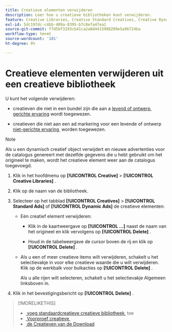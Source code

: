 ```yaml
---
title: Creatieve elementen verwijderen
description: Leer hoe u creatieve bibliotheken kunt verwijderen.
feature: Creative Libraries, Creative Standard Creatives, Creative Dynamic Creatives
exl-id: 5dc197dc-c4bb-489a-8395-b7c8efa47ea1
source-git-commit: f7d5bf3193cb41ca2a0d4415998209e5a9b724ba
workflow-type: tm+mt
source-wordcount: '181'
ht-degree: 0%

---
```


# Creatieve elementen verwijderen uit een creatieve bibliotheek

U kunt het volgende verwijderen:

* creatieven die niet in een bundel zijn die aan a [&#x200B; levend of ontwerp &#x200B;](/help/creative/experiences/experience-about.md#experience-statuses-experience-statuses) [&#x200B; gerichte ervaring &#x200B;](/help/creative/experiences/experience-about.md) wordt toegewezen.

* creatieven die niet aan een ad markering voor een levende of ontwerp [&#x200B; niet-gerichte ervaring &#x200B;](/help/creative/experiences/experience-about.md) worden toegewezen.

>[!NOTE]
>
>Als u een dynamisch creatief object verwijdert en nieuwe advertenties voor de catalogus genereert met dezelfde gegevens die u hebt gebruikt om het origineel te maken, wordt het creatieve element weer aan de catalogus toegevoegd.

1. Klik in het hoofdmenu op **[!UICONTROL Creative]** > **[!UICONTROL Creative Libraries]** .

1. Klik op de naam van de bibliotheek.

1. Selecteer op het tabblad **[!UICONTROL Creatives]** > **[!UICONTROL Standard Ads]** of **[!UICONTROL Dynamic Ads]** de creatieve elementen:

   * Eén creatief element verwijderen:

      * Klik in de kaartweergave op **[!UICONTROL ...]** naast de naam van het origineel en klik vervolgens op **[!UICONTROL Delete]** .

      * Houd in de tabelweergave de cursor boven de rij en klik op **[!UICONTROL Delete]** .

   * Als u een of meer creatieve items wilt verwijderen, schakelt u het selectievakje in voor elke creatieve waarde die u wilt verwijderen. Klik op de werkbalk voor bulkacties op **[!UICONTROL Delete]** .

     Als u alle rijen wilt selecteren, schakelt u het selectievakje Algemeen linksboven in.

1. Klik in het bevestigingsbericht op **[!UICONTROL Delete]** .

>[!MORELIKETHIS]
>
>* [&#x200B; voeg standaardcreatieve creatieve bibliotheek &#x200B;](creative-add-standard.md) toe
>* [&#x200B; Voorproef creatieve &#x200B;](creative-preview.md)
>* [&#x200B; de Creatieven van de Download &#x200B;](creative-download.md)
